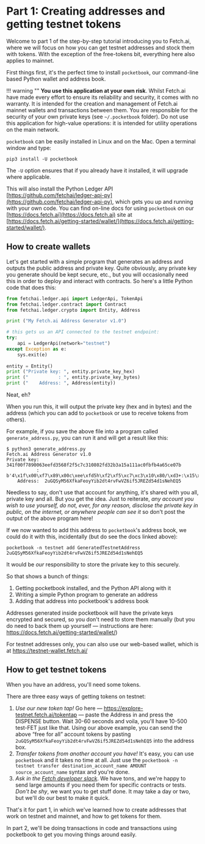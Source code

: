 # Part 1: Creating addresses and getting testnet tokens

Welcome to part 1 of the step-by-step tutorial introducing you to Fetch.ai, where we will focus on how you can get testnet addresses and stock them with tokens. With the exception of the free-tokens bit, everything here also applies to mainnet.

First things first, it's the perfect time to install `pocketbook`, our command-line based Python wallet and address book.

!!! warning ""
    **You use this application at your own risk**. Whilst Fetch.ai have made every effort to ensure its reliability and security, it comes with no warranty. It is intended for the creation and management of Fetch.ai mainnet wallets and transactions between them. You are responsible for the security of your own private keys (see `~/.pocketbook` folder). Do not use this application for high-value operations: it is intended for utility operations on the main network.

`pocketbook` can be easily installed in Linux and on the Mac. Open a terminal window and type:

```
pip3 install -U pocketbook
```

The `-U` option ensures that if you already have it installed, it will upgrade where applicable.

This will also install the Python Ledger API [https://github.com/fetchai/ledger-api-py](https://github.com/fetchai/ledger-api-py), which gets you up and running with your own code. You can find on-line docs for using `pocketbook` on our [https://docs.fetch.ai](https://docs.fetch.ai) site at [https://docs.fetch.ai/getting-started/wallet/](https://docs.fetch.ai/getting-started/wallet/).

## How to create wallets

Let's get started with a simple program that generates an address and outputs the public address and private key. Quite obviously, any private key you generate should be kept secure, etc., but you will occasionally need this in order to deploy and interact with contracts. So here's a little Python code that does this:

``` python
from fetchai.ledger.api import LedgerApi, TokenApi
from fetchai.ledger.contract import Contract
from fetchai.ledger.crypto import Entity, Address

print ("My Fetch.ai Address Generator v1.0")

# this gets us an API connected to the testnet endpoint:
try:
	api = LedgerApi(network="testnet")
except Exception as e:
	sys.exit(e)
	
entity = Entity()
print ("Private key: ", entity.private_key_hex)
print ("           : ", entity.private_key_bytes)
print ("    Address: ", Address(entity))
```
Neat, eh?

When you run this, it will output the private key (hex and in bytes) and the address (which you can add to `pocketbook` or use to receive tokens from others).

For example, if you save the above file into a program called `generate_address.py`, you can run it and will get a result like this:
```
$ python3 generate_address.py 
Fetch.ai Address Generator v1.0
Private key:  341f00f7890063eefd3568f2f5c7c310802fd32b3a15a111ac0fbfb4a65ce07b
           :  b'4\x1f\x00\xf7\x89\x00c\xee\xfd5h\xf2\xf5\xc7\xc3\x10\x80/\xd3+:\x15\xa1\x11\xac\x0f\xbf\xb4\xa6\\\xe0{'
    Address:  2uGQSyM56XfkaFeoyYib2dt4rvFwVZ6if5JREZd54d1sNehEQ5
```
Needless to say, don't use that account for anything, it's shared with you all, private key and all. But you get the idea. Just to reiterate, *any account you wish to use yourself, do not, ever, for any reason, disclose the private key in public, on the internet, or anywhere people can see it* so don't post the output of the above program here!

If we now wanted to add this address to `pocketbook`'s address book, we could do it with this, incidentally (but do see the docs linked above):
```
pocketbook -n testnet add GeneratedTestnetAddress 2uGQSyM56XfkaFeoyYib2dt4rvFwVZ6if5JREZd54d1sNehEQ5
```
It would be *our* responsibility to store the private key to this securely.

So that shows a bunch of things:

1. Getting pocketbook installed, and the Python API along with it
2. Writing a simple Python program to generate an address
3. Adding that address into pocketbook's address book

Addresses generated inside pocketbook will have the private keys encrypted and secured, so you don't need to store them manually (but you do need to back them up yourself — instructions are here: https://docs.fetch.ai/getting-started/wallet/)

For testnet addresses only, you can also use our web-based wallet, which is at https://testnet-wallet.fetch.ai/

## How to get testnet tokens

When you have an address, you'll need some tokens.

There are three easy ways of getting tokens on testnet:

1. *Use our new token tap!* Go here — https://explore-testnet.fetch.ai/tokentap — paste the Address in and press the DISPENSE button. Wait 30-60 seconds and voila, you'll have 10-500 test-FET just like that. Using our above example, you can send the above “free for all” account tokens by pasting `2uGQSyM56XfkaFeoyYib2dt4rvFwVZ6if5JREZd54d1sNehEQ5` into the address box.
2. *Transfer tokens from another account you have!* It's easy, you can use `pocketbook` and it takes no time at all. Just use the `pocketbook -n testnet transfer destination_account_name AMOUNT source_account_name` syntax and you're done.
3. *Ask in the [Fetch developer slack](https://join.slack.com/t/fetch-ai/shared_invite/enQtNDI2MDYwMjE3OTQwLWY0ZjAyYjM0NGQzNWRhNDMxMzdjYmVhYTE3NDNhNTAyMTE0YWRkY2VmOWRmMGQ3ODM1N2NjOWUwNDExM2U3YjY)*. We have tons, and we're happy to send large amounts if you need them for specific contracts or tests. *Don't be shy*, we want you to get stuff done. It may take a day or two, but we'll do our best to make it quick.

That's it for part 1, in which we've learned how to create addresses that work on testnet and mainnet, and how to get tokens for them.

In part 2, we'll be doing transactions in code and transactions using pocketbook to get you moving things around easily.

